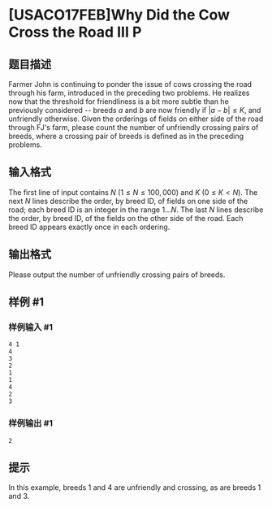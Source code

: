 # [USACO17FEB]Why Did the Cow Cross the Road III P

## 题目描述

Farmer John is continuing to ponder the issue of cows crossing the road through his farm, introduced in the preceding two problems. He realizes now that the threshold for friendliness is a bit more subtle than he previously considered -- breeds $a$ and $b$ are now friendly if $|a - b| \leq K$, and unfriendly otherwise.
Given the orderings of fields on either side of the road through FJ's farm, please count the number of unfriendly crossing pairs of breeds, where a crossing pair of breeds is defined as in the preceding problems.



## 输入格式

The first line of input contains $N$ ($1 \leq N \leq 100,000$) and $K$ ($0 \leq K < N$). The next $N$ lines describe the order, by breed ID, of fields on one side of the road; each breed ID is an integer in the range $1 \ldots N$. The last $N$ lines describe the order, by breed ID, of the fields on the other side of the road. Each breed ID appears exactly once in each ordering.


## 输出格式

Please output the number of unfriendly crossing pairs of breeds.



## 样例 #1

### 样例输入 #1
```
4 1
4
3
2
1
1
4
2
3
```

### 样例输出 #1

```
2
```

## 提示

In this example, breeds 1 and 4 are unfriendly and crossing, as are breeds 1 and 3.


